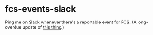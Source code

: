 # fcs-events-slack
Ping me on Slack whenever there's a reportable event for FCS. (A long-overdue update of [this thing](https://github.com/cjwinchester/fcs-events).)
